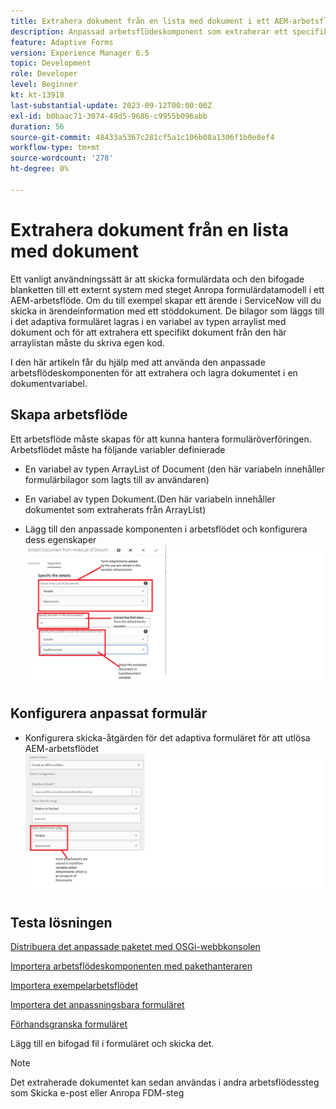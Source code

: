 ```yaml
---
title: Extrahera dokument från en lista med dokument i ett AEM-arbetsflöde
description: Anpassad arbetsflödeskomponent som extraherar ett specifikt dokument från en lista med dokument
feature: Adaptive Forms
version: Experience Manager 6.5
topic: Development
role: Developer
level: Beginner
kt: kt-13918
last-substantial-update: 2023-09-12T00:00:00Z
exl-id: b0baac71-3074-49d5-9686-c9955b096abb
duration: 56
source-git-commit: 48433a5367c281cf5a1c106b08a1306f1b0e8ef4
workflow-type: tm+mt
source-wordcount: '278'
ht-degree: 0%

---
```


# Extrahera dokument från en lista med dokument

Ett vanligt användningssätt är att skicka formulärdata och den bifogade blanketten till ett externt system med steget Anropa formulärdatamodell i ett AEM-arbetsflöde. Om du till exempel skapar ett ärende i ServiceNow vill du skicka in ärendeinformation med ett stöddokument. De bilagor som läggs till i det adaptiva formuläret lagras i en variabel av typen arraylist med dokument och för att extrahera ett specifikt dokument från den här arraylistan måste du skriva egen kod.

I den här artikeln får du hjälp med att använda den anpassade arbetsflödeskomponenten för att extrahera och lagra dokumentet i en dokumentvariabel.

## Skapa arbetsflöde

Ett arbetsflöde måste skapas för att kunna hantera formuläröverföringen. Arbetsflödet måste ha följande variabler definierade

* En variabel av typen ArrayList of Document (den här variabeln innehåller formulärbilagor som lagts till av användaren)
* En variabel av typen Dokument.(Den här variabeln innehåller dokumentet som extraherats från ArrayList)

* Lägg till den anpassade komponenten i arbetsflödet och konfigurera dess egenskaper
  ![extract-item-workflow](assets/extract-document-array-list.png)

## Konfigurera anpassat formulär

* Konfigurera skicka-åtgärden för det adaptiva formuläret för att utlösa AEM-arbetsflödet
  ![submit-action](assets/store-attachments.png)

## Testa lösningen

[Distribuera det anpassade paketet med OSGi-webbkonsolen](assets/ExtractItemsFromArray.core-1.0.0-SNAPSHOT.jar)

[Importera arbetsflödeskomponenten med pakethanteraren](assets/Extract-item-from-documents-list.zip)

[Importera exempelarbetsflödet](assets/extract-item-sample-workflow.zip)

[Importera det anpassningsbara formuläret](assets/test-attachment-extractions-adaptive-form.zip)

[Förhandsgranska formuläret](http://localhost:4502/content/dam/formsanddocuments/testattachmentsextractions/jcr:content?wcmmode=disabled)

Lägg till en bifogad fil i formuläret och skicka det.

>[!NOTE]
>
>Det extraherade dokumentet kan sedan användas i andra arbetsflödessteg som Skicka e-post eller Anropa FDM-steg
